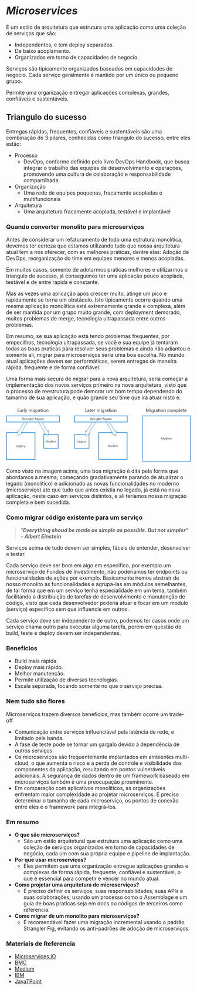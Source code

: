 #  _*Microservices*_

É um estilo de arquitetura que estrutura uma aplicação como uma coleção de serviços que são:

- Independentes, e tem deploy separados.
- De baixo acoplamento.
- Organizados em torno de capacidades de negocio.

Serviços são tipicamente organizados baseados em capacidades de negocio. Cada serviço geralmente é mantido por um único ou pequeno grupo.

Permite uma organização entregar aplicações complexas, grandes, confiáveis e sustentáveis.

## Triangulo do sucesso

Entregas rápidas, frequentes, confiáveis e sustentáveis são uma combinação de 3 pilares, conhecidas como triangulo do sucesso, entre eles estão:

- Processo
    - DevOps, conforme definido pelo livro DevOps Handbook, que busca integrar o trabalho das equipes de desenvolvimento e operações, promovendo uma cultura de colaboração e responsabilidade compartilhada
- Organização
    - Uma rede de equipes pequenas, fracamente acopladas e multifuncionais
- Arquitetura
    - Uma arquitetura fracamente acoplada, testável e implantável

### Quando converter monolito para microserviços

Antes de considerar um refaturamento de todo uma estrutura monolítica, devemos ter certeza que estamos utilizando tudo que nossa arquitetura atual tem a nós oferecer, com as melhores praticas, dentre elas: Adoção de DevOps, reorganização do time em equipes menores e menos acopladas.

Em muitos casos, somente de adotarmos praticas melhores e utilizarmos o triangulo do sucesso, já conseguimos ter uma aplicação pouco acoplada, testável e de entre rápida e constante.

Mas as vezes uma aplicação após crescer muito, atinge um pico e rapidamente se torna um obstáculo. Isto tipicamente ocorre quando uma mesma aplicação monolítica está extremamente grande e complexa, além de ser mantida por um grupo muito grande, com deployment demorado, muitos problemas de merge, tecnologia ultrapassada entre outros problemas.

Em resumo, se sua aplicação está tendo problemas frequentes, por empecilhos, tecnologia ultrapassada, se você e sua equipe já tentaram todas as boas praticas para resolver seus problemas e ainda não adiantou e somente ali, migrar para microserviços seria uma boa escolha. No mundo atual aplicações devem ser performáticas, serem entregas de maneira rápida, frequente e de forma confiável. 

Uma forma mais secura de migrar para a nova arquitetura, seria começar a implementação dos novos serviços primeiro na nova arquitetura, visto que o processo de reestrutura pode demorar um bom tempo dependendo do tamanho de sua aplicação, e quão grande seu time que irá atuar nisto é.

![Migration](../assets/img/migration.png)

Como visto na imagem acima, uma boa migração é dita pela forma que abordamos a mesma, começando gradativamente parando de atualizar o legado (monolítico) e adicionado as novas funcionalidades no moderno (microserviço) até que tudo que antes existia no legado, já está na nova aplicação, neste caso em serviços distintos, e ali teríamos nossa migração completa e bem sucedida. 

### Como migrar código existente para um serviço

> “***Everything shoud be made as simple as possible. But not simpler” - Albert Einstein***
> 

Serviços acima de tudo devem ser simples, fáceis de entender, desenvolver e testar.

Cada serviço deve ser bom em algo em especifico, por exemplo um microserviço de Fundos de Investimento, não poderíamos ter endpoints ou funcionalidades de ações por exemplo. Basicamente iremos abstrair de nosso monolito as funcionalidades e agrupa-las em módulos semelhantes, de tal forma que em um serviço tenha especialidade em um tema, também facilitando a distribuição de tarefas de desenvolvimento e manutenção de código, visto que cada desenvolvedor poderia atuar e focar em um modulo (serviço) específico sem que influencie em outros.

Cada serviço deve ser independente de outro, podemos ter casos onde um serviço chama outro para executar alguma tarefa, porém em questão de build, teste e deploy devem ser independentes.

### Benefícios

- Build mais rápida.
- Deploy mais rápido.
- Melhor manutenção.
- Permite utilização de diversas tecnologias.
- Escala separada, focando somente no que o serviço precisa.

### Nem tudo são flores

Microserviços trazem diversos beneficios, mas também ocorre um trade-off

- Comunicação entre serviços influenciável pela latência de rede, e limitado pela banda.
- A fase de teste pode se tornar um gargalo devido à dependência de outros serviços.
- Os microserviços são frequentemente implantados em ambientes multi-cloud, o que aumenta o risco e a perda de controle e visibilidade dos componentes da aplicação, resultando em pontos vulneráveis adicionais. A segurança de dados dentro de um framework baseado em microserviços também é uma preocupação proeminente.
- Em comparação com aplicativos monolíticos, as organizações enfrentam maior complexidade ao projetar microserviços. É preciso determinar o tamanho de cada microserviço, os pontos de conexão entre eles e o framework para integrá-los.

### Em resumo

- **O que são microserviços?**
    - São um estilo arquitetural que estrutura uma aplicação como uma coleção de serviços organizados em torno de capacidades de negócio, cada um com sua própria equipe e pipeline de implantação.
- **Por que usar microserviços?**
    - Eles permitem que uma organização entregue aplicações grandes e complexas de forma rápida, frequente, confiável e sustentável, o que é essencial para competir e vencer no mundo atual.
- **Como projetar uma arquitetura de microserviços?**
    - É preciso definir os serviços, suas responsabilidades, suas APIs e suas colaborações, usando um processo como o Assemblage e um guia de boas praticas seja em docs ou códigos de terceiros como referencia.
- **Como migrar de um monolito para microserviços?**
    - É recomendável fazer uma migração incremental usando o padrão Strangler Fig, evitando os anti-padrões de adoção de microserviços.

### Materiais de Referencia

- [Microservices.IO](https://microservices.io/post/architecture/2022/11/29/yow-london.html)
- [BMC](https://www.bmc.com/blogs/microservices-challenges-when-to-avoid/)
- [Medium](https://medium.com/microservices-architecture/what-are-the-challenges-in-microservices-architecture-2ee9149cfc4e)
- [IBM](https://www.ibm.com/downloads/cas/OQG4AJAM)
- [JavaTPoint](https://www.javatpoint.com/challenges-of-microservices-architecture)